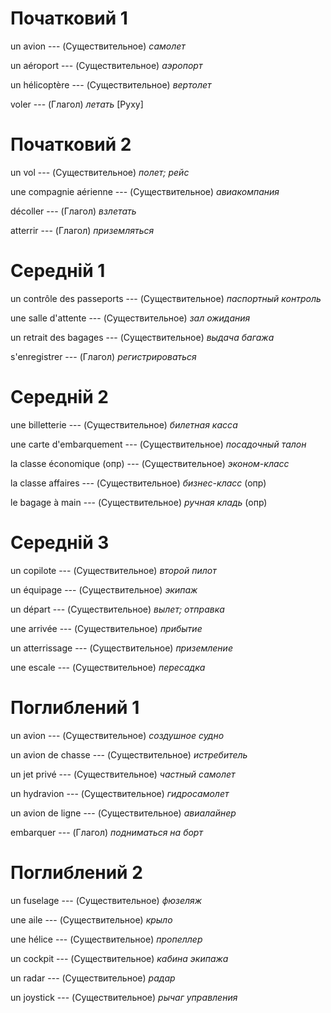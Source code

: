 # Початковий 1

un avion --- (Существительное)
*самолет*



un aéroport --- (Существительное)
*аэропорт*



un hélicoptère --- (Существительное)
*вертолет*



voler --- (Глагол)
*летать* [Руху]



# Початковий 2



un vol --- (Существительное)
*полет; рейс*



une compagnie aérienne --- (Существительное)
*авиакомпания*



décoller --- (Глагол)
*взлетать*



atterrir --- (Глагол)
*приземляться*



# Середній 1

un contrôle des passeports --- (Существительное)
*паспортный контроль*



une salle d'attente --- (Существительное)
*зал ожидания*



un retrait des bagages --- (Существительное)
*выдача багажа*



s'enregistrer --- (Глагол)
*регистрироваться*



# Середній 2

une billetterie --- (Существительное)
*билетная касса*



une carte d'embarquement --- (Существительное)
*посадочный талон*



la classe économique (опр) --- (Существительное)
*эконом-класс*



la classe affaires --- (Существительное)
*бизнес-класс* (опр)



le bagage à main --- (Существительное)
*ручная кладь* (опр)



# Середній 3

un copilote --- (Существительное)
*второй пилот*



un équipage --- (Существительное)
*экипаж*



un départ --- (Существительное)
*вылет; отправка*



une arrivée --- (Существительное)
*прибытие*



un atterrissage --- (Существительное)
*приземление*



une escale --- (Существительное)
*пересадка*



# Поглиблений 1

un avion --- (Существительное)
*создушное судно*



un avion de chasse --- (Существительное)
*истребитель*



un jet privé --- (Существительное)
*частный самолет*



un hydravion --- (Существительное)
*гидросамолет*



un avion de ligne --- (Существительное)
*авиалайнер*



embarquer --- (Глагол)
*подниматься на борт*



# Поглиблений 2

un fuselage --- (Существительное)
*фюзеляж*



une aile --- (Существительное)
*крыло*



une hélice --- (Существительное)
*пропеллер*



un cockpit --- (Существительное)
*кабина экипажа*



un radar --- (Существительное)
*радар*



un joystick --- (Существительное)
*рычаг управления*